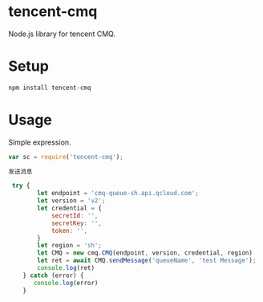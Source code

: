 tencent-cmq
================
Node.js library for tencent CMQ.

Setup
========
```bash
npm install tencent-cmq
```

Usage
========

Simple expression.

```javascript
var sc = require('tencent-cmq');

发送消息

 try {
        let endpoint = 'cmq-queue-sh.api.qcloud.com';
        let version = 'v2';
        let credential = {
            secretId: '',
            secretKey: '',
            token: '',
        }
        let region = 'sh';
        let CMQ = new cmq.CMQ(endpoint, version, credential, region)
        let ret = await CMQ.sendMessage('queueName', 'test Message');
        console.log(ret)
    } catch (error) {
       console.log(error)
    }
 
 
 